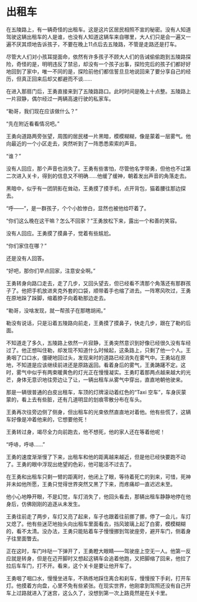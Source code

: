 # 出租车
在五陵路上，有一辆奇怪的出租车。这是这片区居民相照不宣的秘密。没有人知道驾驶这辆出租车的人是谁，也没有人知道这辆车来自哪里，大人们只是会一遍又一遍不厌其烦地告诉孩子，不要在晚上11点后去五陵路，不管是走路还是打车。
    
尽管大人们对小孩耳提面命，依然有许多孩子不顾大人们的告诫偷偷跑到五陵路探险，奇怪的是，明明违反了禁忌，却没有一个孩子出事，探险完后的孩子们都好好地回到了家中，唯一不同的是，探险前他们都信誓旦旦地说回来了要分享自己的经历，但真正回来后却又都避而不谈……
    
在进入那扇门后，王勇直接来到了五陵路路口。此时时间是晚上十点整。五陵路上一片寂静，偶尔经过一两辆高速行驶的私家车。
    
“勒哥，我们现在应该做什么？”
    
“先在附近看看情况吧。”
    
王勇向道路两旁张望，周围的居民楼一片黑暗，模模糊糊，像是蒙着一层雾气。他向最近的一个小区走去，突然听到了一阵悉悉索索的声音。
    
“谁？”
    
没有人回应，那个声音也消失了。王勇有些害怕，尽管他名字带勇，但他也不过第二次进入关卡，得到的信息又不明确……他缓了缓神，朝着发出声音的角落走去。
    
黑暗中，似乎有一团阴影在耸动，王勇摸了摸手机，点开背包，猫着腰往那边探去。
    
“呼——”，是一群孩子，个个小脸惨白，显然也被他给吓着了。
    
“你们这么晚在这干嘛？怎么不回家？”王勇放松下来，露出一个和善的笑容。
    
没有人回应。王勇摸了摸鼻子，觉着有些尴尬。

“你们家住在哪？”
    
还是没有人回答。
    
“好吧，那你们早点回家，注意安全啊。”
    
王勇转身向路口走去，走了几步，又回头望去，但已经看不清那个角落还有那群孩子了。他把手机放进夹克外套的口袋，顺带着手也缩了进去。一阵寒风吹过，王勇在原地跺了跺脚，缩着脖子向着勒那边走去。
    
“勒哥，没啥发现，就一帮孩子在那瞎胡闹。”
    
勒没有说话，只是沿着五陵路向前走，王勇摸了摸鼻子，快走几步，跟在了勒的后面。
    
不知道走了多久，五陵路上依然一片寂静，王勇突然意识到好像已经很久没有车经过了。他正想叫住勒，却发现不知道什么时候起，这条路上，只剩了他一个人。王勇咽了口口水，僵硬地回过头，发现来时的道路已经消失在雾气中。王勇站在原地，不知道是应该继续前进还是原路返回。看着身后的雾气，王勇踌躇不定。这时，雾气中似乎有两束暖黄色的灯光正在慢慢凝实。王勇盯着那两点越来越大的光芒，身体无意识地往旁边让了让，一辆出租车从雾气中穿出，直直地朝他驶来。
    
那是一辆很普通的白皮出租车，车顶的灯牌滚动着红色的“Taxi 空车”，车身灰蒙蒙的，看上去有些脏，还有几道明显的划痕零散分布在车头。
    
王勇再次往旁边侧了侧身，但出租车的光束依然直直地对着他。他有些慌了，这辆车好像是冲着他来的，它想要他死！
    
王勇转过身，竭尽全力向前跑去，他不想死，他的家人还在等着他呢！
    
“呼哧，呼哧……”
    
王勇的速度渐渐慢了下来，出租车和他的距离越来越近，但是他已经快要跑不动了。王勇的眼中浮现出绝望的色彩，他可能活不过去了。
    
在王勇和出租车只剩一臂的距离时，他闭上了眼，等待着死亡的到来，可惜，死神并未如他所愿，王勇只觉得世界突然又黑了下来，而疼痛却一直迟迟未至。
    
他小心地睁开眼，不是幻觉，车灯消失了，他回头看去，那辆出租车静静地停在他身后，仿佛刚刚的追逐从未发生。
    
王勇往前走了两步，车灯又亮了起来，车子也跟着往前挪了挪，停了一会儿，车灯又熄了。他有些迷茫地抬头向出租车里面看去，挡风玻璃上起了白雾，模模糊糊的，看不太清。没办法，王勇只能贴着车子慢慢挪到驾驶座旁，避开车门，侧着身子往里面瞥去。
    
正在这时，车门咔哒一下弹开了，王勇瞪大眼睛——驾驶座上空无一人。他第一反应就是转身，但是在迈开脚时又想起这辆车会追着他跑，又把脚缩了回来，他拉了拉后车车门，打不开。看来，这个关卡是要让他开车了。
    
王勇咽了咽口水，慢慢坐进车，不熟练地踩住离合和刹车，慢慢按下手刹，打开车灯。他摸着方向盘，心里不免有些紧张。在现实世界，他刚拿到驾照还没有自己开车上过路就进入了迷宫，这么久了，没想到第一次上路竟然是在关卡里。
    
